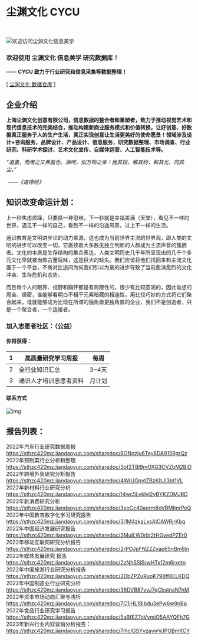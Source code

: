 # 尘渊文化 CYCU

<br>

![欢迎访问尘渊文化信息美学]( "欢迎访问CYCU")  

### 欢迎使用 尘渊文化 信息美学 研究数据库！

—— **CYCU 致力于行业研究和信息采集等数据整理！**  

[ [尘渊文化 数据仓库](https://www.321one.com/) ]

## 企业介绍

**上海尘渊文化创意有限公司，信息数据的整合者和重塑者，致力于推动视觉艺术和现代信息技术的完美结合，推动构建新商业服务模式和价值转换，让好创意、好数据真正服务于人的生产生活，真正实现创意让生活更美好的使命愿景！领域涉及设计+咨询服务，品牌设计、产品设计、信息服务，研究数据整理、市场调查、行业研究、科研学术探讨、艺术文化宣传、自媒体运营、人工智能技术等。**



*“道蛊，而用之又弗盈也。渊呵，似万物之亲！挫其锐，解其纷，和其光，同其尘。”*

​																																	*——《道德经》*



## 知识改变命运计划：

上一秒焦虑烦躁，只要换一种思维，下一秒就是幸福美满（天堂），看见不一样的世界，遇见不一样的自己，看到不一样的沿途风景，过上不一样的生活。

通识教育是文明进步论的动力来源，这也成为当前世界主流的世界观，即人类的文明的进步可以改变一切，它裹挟着大多数无独立判断的人群成为主流声音的簇拥者。文化的本质是生存结构的集合表达，人类文明历史几千年所呈现出的几千个多元文化早就被当做古董玩味，这是巨大的缺失。我们应该将他们找回来和主流文化置于一个平台，不断对比追问为何我们引以为豪的进步导致了当前愈演愈烈的文化冲突，生存危机和态势。

而且每个人的眼界、视野和胸怀都是有局限性的，很少有比较圆润的，因此谁想的周全、缜密，谁能够看明白不相干元素暗藏的相连性，用比较巧妙的方式将它们聚合起来，谁就能够成为比现在所谓的独角兽更独角兽的企业，我们不是创造者，只是一个聚合者，一个连接者。

### 加入志愿者社区：（公益）

#### 你将获得：

| 1    | 高质量研究学习周报     | 每周   |
| ---- | ---------------------- | ------ |
| 2    | 全行业知识汇总         | 3~4天  |
| 3    | 通识人才培训志愿者资料 | 月计划 |



#### 联系方式

![img](https://foruda.gitee.com/images/1679982707095139748/3d9986e5_7729917.jpeg)

## 报告列表：

2022年汽车行业研究数据周报
https://sthzc420mz.jiandaoyun.com/sharedoc/6ONnzju6Tey8DA915RgrQz
2022年预制菜行业分析和整理
https://sthzc420mz.jiandaoyun.com/sharedoc/3of2TBl9mOXG3CVZbM2BID
2022年跨境外贸研究分析报告
https://sthzc420mz.jiandaoyun.com/sharedoc/4WrUGpvtZBzKItJI3bt1VL
2022年新材料行业研究分析
https://sthzc420mz.jiandaoyun.com/sharedoc/14wc5Lvklvl2vBYKZDMJRD
2022年新消费研究分析
https://sthzc420mz.jiandaoyun.com/sharedoc/3yoCc40aorm8oVBMImrPeQ
2022年中国教育数字化学习研究报告
https://sthzc420mz.jiandaoyun.com/sharedoc/3i1M4zkaLxsAlOAWRjrKbq
2022年中国经济发展研究报告
https://sthzc420mz.jiandaoyun.com/sharedoc/3MuILW0rbt2tHGvedPZEr0
2022年移动互联网研究分析报告
https://sthzc420mz.jiandaoyun.com/sharedoc/2rPOJpFNZZZyap65nBm8jn
2022年媒体发展研究 报告
https://sthzc420mz.jiandaoyun.com/sharedoc/2zNhSSjSrwHTxf2m6rxetn
2022年中国旅游行业研究分析报告
https://sthzc420mz.jiandaoyun.com/sharedoc/2DbZPZuRuoK798ff8ELKDQ
2022年中国制造业行业研究分析
https://sthzc420mz.jiandaoyun.com/sharedoc/38DVB87vvJ7qCbstnaN7nM
2022年资本市场动向汇聚与浅析
https://sthzc420mz.jiandaoyun.com/sharedoc/7C1jHL18Ibdu3ePw6w9nBp
2022年食品行业研究学习报告：
https://sthzc420mz.jiandaoyun.com/sharedoc/5aBfEZ7oVvmiO5AAYQFh7G
2023年新兴行业内容营销分析报告：
https://sthzc420mz.jiandaoyun.com/sharedoc/7ihcIGSYvzavwVJPGBmKCY








